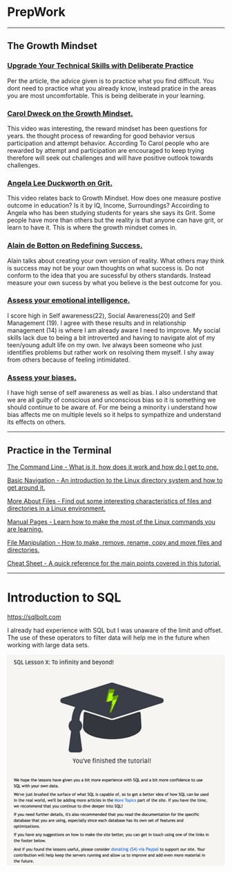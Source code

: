 # PrepWork 

----

## The Growth Mindset

### [Upgrade Your Technical Skills with Deliberate Practice](https://web.archive.org/web/20160616225417/http://www.happybearsoftware.com/upgrade-your-technical-skills-with-deliberate-practice)

Per the article, the advice given is to practice what you find difficult. You dont need to practice what you already know, instead pratice in the areas you are most uncomfortable. This is being deliberate in your learning. 

### [Carol Dweck on the Growth Mindset.](https://www.ted.com/talks/carol_dweck_the_power_of_believing_that_you_can_improve?language=en)

This video was interesting, the reward mindset has been questions for years. the thought process of rewarding for good behavior versus participation and attempt behavior. According To Carol people who are rewarded by attempt and participation are encouraged to keep trying therefore will seek out challenges and will have positive outlook towards challenges.

### [Angela Lee Duckworth on Grit.](https://www.ted.com/talks/angela_lee_duckworth_grit_the_power_of_passion_and_perseverance)

This video relates back to Growth Mindset. How does one measure postive outcome in education? Is it by IQ, Income, Surroundings? Accoirding to Angela who has been studying students for years she says its Grit. Some people have more than others but the reality is that anyone can have grit, or learn to have it. This is where the growth mindset comes in. 
 
### [Alain de Botton on Redefining Success.](https://www.ted.com/talks/alain_de_botton_a_kinder_gentler_philosophy_of_success)

Alain talks about creating your own version of reality. What others may think is success may not be your own thoughts on what success is. Do not conform to the idea that you are sucessful by others standards. Instead measure your own sucess by what you believe is the best outcome for you.

### [Assess your emotional intelligence.](https://codefellows.github.io/common_curriculum/career_coaching/201/emotional-intelligence-assessment.html)

I score high in Self awareness(22), Social Awareness(20) and Self Management (19). I agree with these results and in relationship management (14) is where I am already aware I need to improve. My social skills lack due to being a bit introverted and having to navigate alot of my teen/young adult life on my own. Ive always been someone who just identifies problems but rather work on resolving them myself. I shy away from others because of feeling intimidated. 

### [Assess your biases.](https://codefellows.github.io/common_curriculum/career_coaching/301/bias-assessment.html)

I have high sense of self awareness as well as bias. I also understand that we are all guilty of conscious and unconscious bias so it is something we should continue to be aware of. For me being a minority i understand how bias affects me on multiple levels so it helps to sympathize and understand its effects on others. 

----

## Practice in the Terminal

[The Command Line - What is it, how does it work and how do I get to one.](https://ryanstutorials.net/linuxtutorial/commandline.php)


[Basic Navigation - An introduction to the Linux directory system and how to get around it.](https://ryanstutorials.net/linuxtutorial/navigation.php)


[More About Files - Find out some interesting characteristics of files and directories in a Linux environment.](https://ryanstutorials.net/linuxtutorial/aboutfiles.php)


[Manual Pages - Learn how to make the most of the Linux commands you are learning.](https://ryanstutorials.net/linuxtutorial/manual.php)


[File Manipulation - How to make, remove, rename, copy and move files and directories.](https://ryanstutorials.net/linuxtutorial/filemanipulation.php)


[Cheat Sheet - A quick reference for the main points covered in this tutorial.](https://ryanstutorials.net/linuxtutorial/cheatsheet.php)

----

# Introduction to SQL

https://sqlbolt.com

I already had experience with SQL but I was unaware of the limit and offset. The use of these operators to filter data will help me in the future when working with large data sets. 

<img src=img/2022-04-17_18-05-05.jpg>

